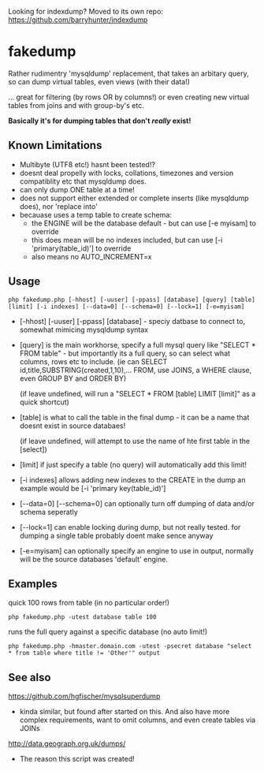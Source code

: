 Looking for indexdump? Moved to its own repo: https://github.com/barryhunter/indexdump

# fakedump

Rather rudimentry 'mysqldump' replacement, that takes an arbitary query, so can dump virtual tables, even views (with their data!)

... great for filtering (by rows OR by columns!) or even creating new virtual tables from joins and with group-by's etc.

**Basically it's for dumping tables that don't *really* exist!**

## Known Limitations

* Multibyte (UTF8 etc!) hasnt been tested!?
* doesnt deal propelly with locks, collations, timezones and version compatiblity etc that mysqldump does.
* can only dump ONE table at a time!
* does not support either extended or complete inserts (like mysqldump does), nor 'replace into'
* becauase uses a temp table to create schema:
  * the ENGINE will be the database default - but can use [-e myisam] to override
  * this does mean will be no indexes included, but can use [-i 'primary(table_id)'] to override
  * also means no AUTO_INCREMENT=x


## Usage

    php fakedump.php [-hhost] [-uuser] [-ppass] [database] [query] [table] [limit] [-i indexes] [--data=0] [--schema=0] [--lock=1] [-e=myisam]

* [-hhost] [-uuser] [-ppass] [database] - speciy datbase to connect to, somewhat mimicing mysqldump syntax

* [query] is the main workhorse, specify a full mysql query like "SELECT * FROM table" - but importantly its a full query, so can select what columns, rows etc to include. 
(ie can SELECT id,title,SUBSTRING(created,1,10),... FROM, use JOINS, a WHERE clause, even GROUP BY and ORDER BY)

  (if leave undefined, will run a "SELECT * FROM [table] LIMIT [limit]" as a quick shortcut)

* [table] is what to call the table in the final dump - it can be a name that doesnt exist in source databaes!

  (if leave undefined, will attempt to use the name of hte first table in the [select])

* [limit] if just specify a table (no query) will automatically add this limit!

* [-i indexes] allows adding new indexes to the CREATE in the dump an example would be [-i 'primary key(table_id)']

* [--data=0] [--schema=0] can optionally turn off dumping of data and/or schema seperatly

* [--lock=1] can enable locking during dump, but not really tested. for dumping a single table probably doent make sence anyway

* [-e=myisam] can optionally specify an engine to use in output, normally will be the source databases 'default' engine. 


## Examples

quick 100 rows from table (in no particular order!)

    php fakedump.php -utest database table 100

runs the full query against a specific database (no auto limit!)

    php fakedump.php -hmaster.domain.com -utest -psecret database "select * from table where title != 'Other'" output

## See also

https://github.com/hgfischer/mysqlsuperdump

* kinda similar, but found after started on this. And also have more complex requirements, want to omit columns, and even create tables via JOINs

http://data.geograph.org.uk/dumps/

* The reason this script was created!


